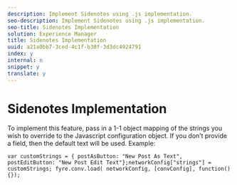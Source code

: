 ```yaml
---
description: Implement Sidenotes using .js implementation.
seo-description: Implement Sidenotes using .js implementation.
seo-title: Sidenotes Implementation
solution: Experience Manager
title: Sidenotes Implementation
uuid: a21a0bb7-3ced-4c1f-b30f-3d3dc4924791
index: y
internal: n
snippet: y
translate: y
---
```


# Sidenotes Implementation


<a id="section_xyg_51w_sy"></a>

To implement this feature, pass in a 1-1 object mapping of the strings you wish to override to the Javascript configuration object. If you don’t provide a field, then the default text will be used.
Example:

```
var customStrings = { postAsButton: "New Post As Text", postEditButton: "New Post Edit Text"};networkConfig["strings"] = customStrings; fyre.conv.load( networkConfig, [convConfig], function(){});
```
